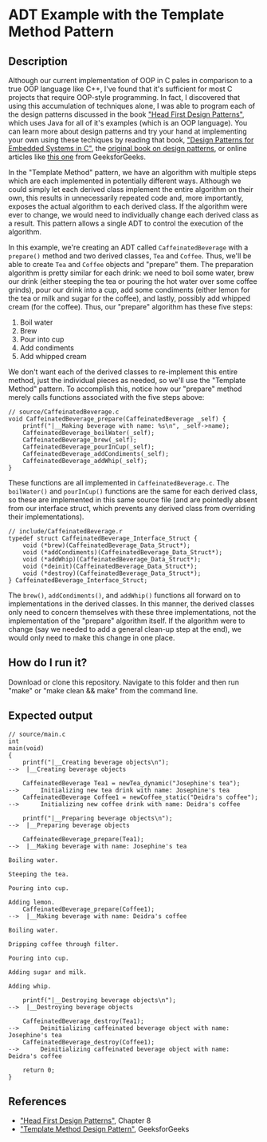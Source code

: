 # ADT Example with the Template Method Pattern

## Description

Although our current implementation of OOP in C pales in comparison to a true OOP language like C++, I've found that it's sufficient for most C projects that require OOP-style programming. In fact, I discovered that using this accumulation of techniques alone, I was able to program each of the design patterns discussed in the book ["Head First Design Patterns"](https://www.amazon.com/Head-First-Design-Patterns-Brain-Friendly/dp/0596007124), which uses Java for all of it's examples (which is an OOP language). You can learn more about design patterns and try your hand at implementing your own using these techiques by reading that book, ["Design Patterns for Embedded Systems in C"](https://www.amazon.com/Design-Patterns-Embedded-Systems-Engineering/dp/1856177076), the [original book on design patterns](https://www.amazon.com/Design-Patterns-Object-Oriented-Addison-Wesley-Professional-ebook/dp/B000SEIBB8), or online articles like [this one](https://www.geeksforgeeks.org/software-design-patterns/) from GeeksforGeeks.

In the "Template Method" pattern, we have an algorithm with multiple steps which are each implemented in potentially different ways. Although we could simply let each derived class implement the entire algorithm on their own, this results in unnecessarily repeated code and, more importantly, exposes the actual algorithm to each derived class. If the algorithm were ever to change, we would need to individually change each derived class as a result. This pattern allows a single ADT to control the execution of the algorithm.

In this example, we're creating an ADT called `CaffeinatedBeverage` with a `prepare()` method and two derived classes, `Tea` and `Coffee`. Thus, we'll be able to create `Tea` and `Coffee` objects and "prepare" them. The preparation algorithm is pretty similar for each drink: we need to boil some water, brew our drink (either steeping the tea or pouring the hot water over some coffee grinds), pour our drink into a cup, add some condiments (either lemon for the tea or milk and sugar for the coffee), and lastly, possibly add whipped cream (for the coffee). Thus, our "prepare" algorithm has these five steps:
1. Boil water
2. Brew
3. Pour into cup
4. Add condiments
5. Add whipped cream

We don't want each of the derived classes to re-implement this entire method, just the individual pieces as needed, so we'll use the "Template Method" pattern. To accomplish this, notice how our "prepare" method merely calls functions associated with the five steps above:

```
// source/CaffeinatedBeverage.c
void CaffeinatedBeverage_prepare(CaffeinatedBeverage _self) {
    printf("|__Making beverage with name: %s\n", _self->name);
    CaffeinatedBeverage_boilWater(_self);
    CaffeinatedBeverage_brew(_self);
    CaffeinatedBeverage_pourInCup(_self);
    CaffeinatedBeverage_addCondiments(_self);
    CaffeinatedBeverage_addWhip(_self);
}
```

These functions are all implemented in `CaffeinatedBeverage.c`. The `boilWater()` and `pourInCup()` functions are the same for each derived class, so these are implemented in this same source file (and are pointedly absent from our interface struct, which prevents any derived class from overriding their implementations).

```
// include/CaffeinatedBeverage.r
typedef struct CaffeinatedBeverage_Interface_Struct {
    void (*brew)(CaffeinatedBeverage_Data_Struct*);
    void (*addCondiments)(CaffeinatedBeverage_Data_Struct*);
    void (*addWhip)(CaffeinatedBeverage_Data_Struct*);
    void (*deinit)(CaffeinatedBeverage_Data_Struct*);
    void (*destroy)(CaffeinatedBeverage_Data_Struct*);
} CaffeinatedBeverage_Interface_Struct;
```

The `brew()`, `addCondiments()`, and `addWhip()` functions all forward on to implementations in the derived classes. In this manner, the derived classes only need to concern themselves with these three implementations, not the implementation of the "prepare" algorithm itself. If the algorithm were to change (say we needed to add a general clean-up step at the end), we would only need to make this change in one place.

## How do I run it?

Download or clone this repository. Navigate to this folder and then run "make" or "make clean && make" from the command line.

## Expected output

```
// source/main.c
int
main(void)
{
    printf("|__Creating beverage objects\n");                          -->  |__Creating beverage objects

    CaffeinatedBeverage Tea1 = newTea_dynamic("Josephine's tea");      -->      Initializing new tea drink with name: Josephine's tea
    CaffeinatedBeverage Coffee1 = newCoffee_static("Deidra's coffee"); -->      Initializing new coffee drink with name: Deidra's coffee

    printf("|__Preparing beverage objects\n");                         -->  |__Preparing beverage objects
    
    CaffeinatedBeverage_prepare(Tea1);                                 -->  |__Making beverage with name: Josephine's tea
                                                                                Boiling water.
                                                                                Steeping the tea.
                                                                                Pouring into cup.
                                                                                Adding lemon.
    CaffeinatedBeverage_prepare(Coffee1);                              -->  |__Making beverage with name: Deidra's coffee
                                                                                Boiling water.
                                                                                Dripping coffee through filter.
                                                                                Pouring into cup.
                                                                                Adding sugar and milk.
                                                                                Adding whip.

    printf("|__Destroying beverage objects\n");                        -->  |__Destroying beverage objects

    CaffeinatedBeverage_destroy(Tea1);                                 -->      Deinitializing caffeinated beverage object with name: Josephine's tea
    CaffeinatedBeverage_destroy(Coffee1);                              -->      Deinitializing caffeinated beverage object with name: Deidra's coffee

    return 0;
}
```

## References
- ["Head First Design Patterns"](https://www.amazon.com/Head-First-Design-Patterns-Brain-Friendly/dp/0596007124), Chapter 8
- ["Template Method Design Pattern"](https://www.geeksforgeeks.org/template-method-design-pattern/), GeeksforGeeks
